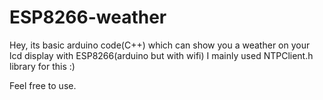 # ESP8266-weather
Hey, its basic arduino code(C++) which can show you a weather on your lcd display with ESP8266(arduino but with wifi)
I mainly used NTPClient.h library for this :)

Feel free to use.
